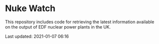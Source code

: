 # Nuke Watch

This repository includes code for retrieving the latest information available on the output of EDF nuclear power plants in the UK.

Last updated: 2021-01-07 06:16